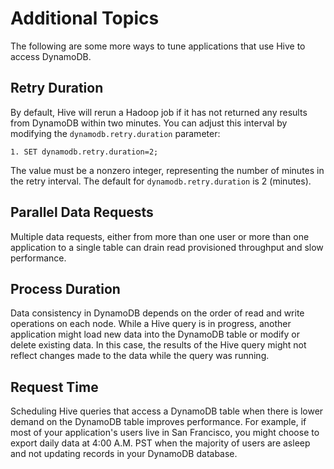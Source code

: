 # Additional Topics<a name="EMRforDynamoDB.PerformanceTuning.Misc"></a>

The following are some more ways to tune applications that use Hive to access DynamoDB\.

## Retry Duration<a name="w3ab1c31c13c21c19b5"></a>

By default, Hive will rerun a Hadoop job if it has not returned any results from DynamoDB within two minutes\. You can adjust this interval by modifying the `dynamodb.retry.duration` parameter:

```
1. SET dynamodb.retry.duration=2;    
```

The value must be a nonzero integer, representing the number of minutes in the retry interval\. The default for `dynamodb.retry.duration` is 2 \(minutes\)\.

## Parallel Data Requests<a name="w3ab1c31c13c21c19b7"></a>

Multiple data requests, either from more than one user or more than one application to a single table can drain read provisioned throughput and slow performance\. 

## Process Duration<a name="w3ab1c31c13c21c19b9"></a>

Data consistency in DynamoDB depends on the order of read and write operations on each node\. While a Hive query is in progress, another application might load new data into the DynamoDB table or modify or delete existing data\. In this case, the results of the Hive query might not reflect changes made to the data while the query was running\. 

## Request Time<a name="w3ab1c31c13c21c19c11"></a>

Scheduling Hive queries that access a DynamoDB table when there is lower demand on the DynamoDB table improves performance\. For example, if most of your application's users live in San Francisco, you might choose to export daily data at 4:00 A\.M\. PST when the majority of users are asleep and not updating records in your DynamoDB database\. 